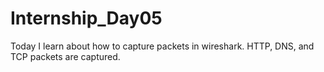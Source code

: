 # Internship_Day05
Today I learn about how to capture packets in wireshark.
HTTP, DNS, and TCP packets are captured.
